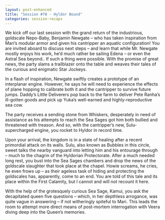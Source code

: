 ```yaml
---
layout: post-enhanced
title: "Session #78 - Hyldor Bound"
categories: session-recaps
---
```


We kick off our last session with the grand return of the industrious, goldscale Nepo-Baby, Benjamin Newgate – who has taken inspiration from Mari’s modular armor and given his cantripper an aquatic configuration! You are invited aboard to discuss next steps – and learn that while Mr. Newgate mostly enjoys his work, he’d much rather be sailing Edena – or even the Astral Sea beyond.. If such a thing were possible. With the promise of great news, the party slams a trailblazer onto the table and weaves their tales of the curious and enigmatic Star Jockeys.

In a flash of inspiration, Newgate swiftly creates a prototype of an interplanar engine. However, he says he will need to experience the effects of plane hopping to calibrate both it and the cantripper to survive future jumps. Daddy’s Little Deliverers pop back to the farm to deliver Pete Ranha’s ill-gotten goods and pick up Yuka’s well-earned and highly-reproductive sea cow.

The party receives a sending stone from Whiskers, desperately in need of assistance as his attempts to reach the Sea Sages got him both bullied and threatened with treason. And so, with the cantripper’s new, Sulu-supercharged engine, you rocket to Hyldor in record time.

Upon your arrival, the kingdom is in a state of healing after a recent primordial attack on its walls. Sulu, also known as Bubbles in this circle, sweet talks the nearby vanguard into letting him and his entourage through – much to the chagrin of the Hyldorian Protectorate. After a much needed long rest, you bust into the Sea Sages chambers and drop the news of the goldscale slaughter that took place at the chapel. Howie screams, he cries, he even frows up – as their ageless task of hiding and protecting the goldscales has, apparently, come to an end. You are told of this tale and its place within the First Calamity, but I cannot and will not recount it here.

With the help of the grotesquely curious Sea Sage, Kamui, you ask the decapitated queen five questions – which, in her depthless arrogance, was quite vague in answering – if not witheringly spiteful to Mari. This leads the room to attempt more direct means of post-mortem interrogation with Veera diving deep into the Queen’s memories.
